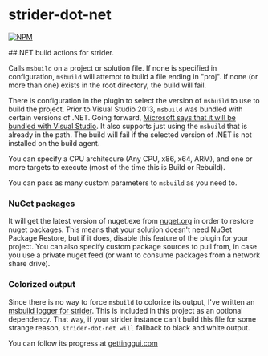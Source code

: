 strider-dot-net
===============

[![NPM][npm-badge-img]][npm-badge-link]

##.NET build actions for strider.

Calls `msbuild` on a project or solution file. If none is specified in configuration, `msbuild` will attempt to build a file ending in "proj". If none (or more than one) exists in the root directory, the build will fail.

There is configuration in the plugin to select the version of `msbuild` to use to build the project. Prior to Visual Studio 2013, `msbuild` was bundled with certain versions of .NET. Going forward, [Microsoft says that it will be bundled with Visual Studio](http://blogs.msdn.com/b/visualstudio/archive/2013/07/24/msbuild-is-now-part-of-visual-studio.aspx). It also supports just using the `msbuild` that is already in the path. The build will fail if the selected version of .NET is not installed on the build agent.

You can specify a CPU architecure (Any CPU, x86, x64, ARM), and one or more targets to execute (most of the time this is Build or Rebuild).

You can pass as many custom parameters to `msbuild` as you need to.

### NuGet packages
It will get the latest version of nuget.exe from [nuget.org](http://nuget.org) in order to restore nuget packages. This means that your solution doesn't need NuGet Package Restore, but if it does, disable this feature of the plugin for your project. You can also specify custom package sources to pull from, in case you use a private nuget feed (or want to consume packages from a network share drive).

### Colorized output
Since there is no way to force `msbuild` to colorize its output, I've written an [msbuild logger for strider](https://github.com/abe545/strider-msbuild-logger). This is included in this project as an optional dependency. That way, if your strider instance can't build this file for some strange reason, `strider-dot-net will` fallback to black and white output.

You can follow its progress at [gettinggui.com](http://gettinggui.com)

[npm-badge-img]: https://nodei.co/npm/strider-dot-net.png
[npm-badge-link]: https://nodei.co/npm/strider-dot-net/
